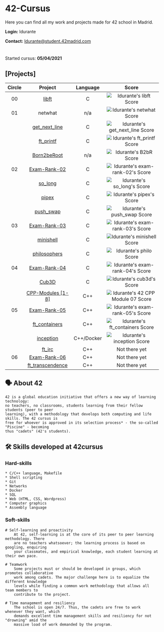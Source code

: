 # 42-Cursus

Here you can find all my work and projects made for 42 school in Madrid.

**Login:** ldurante

**Contact:** ldurante@student.42madrid.com 
#
Started cursus: **05/04/2021**

## [Projects]

|Circle|			Project			| Language | Score | 
|:----:|:----------------:|:--------:|:-----:|
|  00  |[libft](https://github.com/durantecode/libft)|    C     | ![ldurante's libft Score](https://badge42.vercel.app/api/v2/cl39ut85e003009l2dts6pog9/project/2148623) |
|  01  |netwhat     			|   n/a    | ![ldurante's netwhat Score](https://badge42.vercel.app/api/v2/cl39ut85e003009l2dts6pog9/project/2161526) |
|      |[get_next_line](https://github.com/durantecode/get_next_line)			|    C     | ![ldurante's get_next_line Score](https://badge42.vercel.app/api/v2/cl39ut85e003009l2dts6pog9/project/2161526) |
|      |[ft_printf](https://github.com/durantecode/ft_printf)   			|    C     | ![ldurante's ft_printf Score](https://badge42.vercel.app/api/v2/cl39ut85e003009l2dts6pog9/project/2168592) |
|      |[Born2beRoot](https://github.com/durantecode/Born2beRoot)   			|    n/a     | ![ldurante's B2bR Score](https://badge42.vercel.app/api/v2/cl39ut85e003009l2dts6pog9/project/2221350) |
|  02  |[Exam-Rank-02](https://github.com/durantecode/42-exams/tree/master/exam-rank-02)   			|    C    | ![ldurante's exam-rank-02's Score](https://badge42.vercel.app/api/v2/cl39ut85e003009l2dts6pog9/project/2234649) |
|      |[so_long](https://github.com/durantecode/so_long)   			|    C    | ![ldurante's so_long's Score](https://badge42.vercel.app/api/v2/cl39ut85e003009l2dts6pog9/project/2317313) |
|      |[pipex](https://github.com/durantecode/pipex)   			|    C    | ![ldurante's pipex's Score](https://badge42.vercel.app/api/v2/cl39ut85e003009l2dts6pog9/project/2246826) |
|      |[push_swap](https://github.com/durantecode/push_swap)   			|    C    | ![ldurante's push_swap Score](https://badge42.vercel.app/api/v2/cl39ut85e003009l2dts6pog9/project/2336345) |
|  03  |[Exam-Rank-03](https://github.com/durantecode/42-exams/tree/master/exam-rank-03)   			|    C    | ![ldurante's exam-rank-03's Score](https://badge42.vercel.app/api/v2/cl39ut85e003009l2dts6pog9/project/2389206) |
|      |[minishell](https://github.com/durantecode/minishell)   			|    C    | ![ldurante's minishell Score](https://badge42.vercel.app/api/v2/cl39ut85e003009l2dts6pog9/project/2389061) |
|      |[philosophers](https://github.com/durantecode/philosophers)   			|    C    | ![ldurante's philo Score](https://badge42.vercel.app/api/v2/cl39ut85e003009l2dts6pog9/project/2379942) |
|  04  |[Exam-Rank-04](https://github.com/durantecode/42-exams/tree/master/exam-rank-04)   			|    C    | ![ldurante's exam-rank-04's Score](https://badge42.vercel.app/api/v2/cl39ut85e003009l2dts6pog9/project/2487855) |
|      |[Cub3D](https://github.com/durantecode/cub3d)   			|    C    | ![ldurante's cub3d's Score](https://badge42.vercel.app/api/v2/cl39ut85e003009l2dts6pog9/project/2488186) |
|      |[CPP-Modules [1-8]](https://github.com/durantecode/CPP-Modules)   			|    C++    | ![ldurante's 42 CPP Module 07 Score](https://badge42.vercel.app/api/v2/cl39ut85e003009l2dts6pog9/project/2628358)
|  05  |[Exam-Rank-05](https://github.com/durantecode/42-exams/tree/master/exam-rank-05)   			|    C++   | ![ldurante's exam-rank-05's Score](https://badge42.vercel.app/api/v2/cl39ut85e003009l2dts6pog9/project/2781443)
|      |[ft_containers](https://github.com/durantecode/ft_containers)   			|    C++    | ![ldurante's ft_containers Score](https://badge42.vercel.app/api/v2/cl39ut85e003009l2dts6pog9/project/2635046)
|      |[inception](https://github.com/durantecode/inception)   			|    C++/Docker    | ![ldurante's inception Score](https://badge42.vercel.app/api/v2/cl39ut85e003009l2dts6pog9/project/2801444)
|      |[ft_irc](https://github.com/durantecode/ft_irc)   			|    C++    | Not there yet
|  06  |[Exam-Rank-06](https://github.com/durantecode/42-exams/tree/master/exam-rank-06)   			|    C++   | Not there yet
|      |[ft_transcendence](https://github.com/durantecode/ft_transcendence)   			|    C++    | Not there yet




## 🗣️ About 42

	42 is a global education initiative that offers a new way of learning technology:
	no teachers, no classrooms, students learning from their fellow students (peer to peer
	learning), with a methodology that develops both computing and life skills. The 42 cursus is
	free for whoever is approved in its selection process* - the so-called "Piscine" - becoming
	thus "cadets" (42's students).
  
## 🛠️ Skills developed at 42cursus

### Hard-skills

	* C/C++ language, Makefile
	* Shell scripting
	* Git
	* Networks
	* Docker
	* SQL
	* Web (HTML, CSS, Wordpress)
	* Computer graphics
	* Assembly language

### Soft-skills

	# Self-learning and proactivity
		At 42, self-learning is at the core of its peer to peer learning methodology. There
		are no teachers whatsoever; the learning process is based on googling, enquiring
		your classmates, and empirical knowledge, each student learning at their own pace.

	# Teamwork
		Some projects must or should be developed in groups, which promotes collaborative
		work among cadets. The major challenge here is to equalize the different knowledge
		levels while finding a common work methodology that allows all team members to
		contribute to the project.

	# Time management and resiliency
		The school is open 24/7. Thus, the cadets are free to work whenever they want, which
		demands excellent time management skills and resiliency for not "drowning" amid the
		massive load of work demanded by the program.
